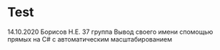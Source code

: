# Test
14.10.2020 Борисов Н.Е. 37 группа
Вывод своего имени спомощью прямых на C# с автоматическим масштабированием 
